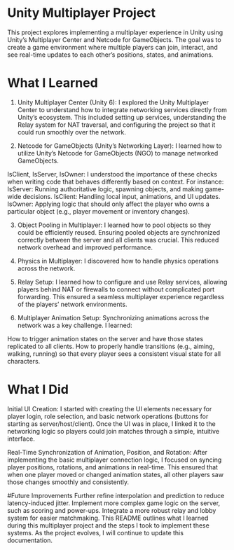 # Unity Multiplayer Project
This project explores implementing a multiplayer experience in Unity using Unity’s Multiplayer Center and Netcode for GameObjects. The goal was to create a game environment where multiple players can join, interact, and see real-time updates to each other’s positions, states, and animations.

# What I Learned
1. Unity Multiplayer Center (Unity 6):
I explored the Unity Multiplayer Center to understand how to integrate networking services directly from Unity’s ecosystem. This included setting up services, understanding the Relay system for NAT traversal, and configuring the project so that it could run smoothly over the network.

2. Netcode for GameObjects (Unity’s Networking Layer):
I learned how to utilize Unity’s Netcode for GameObjects (NGO) to manage networked GameObjects.

IsClient, IsServer, IsOwner: I understood the importance of these checks when writing code that behaves differently based on context. For instance:
IsServer: Running authoritative logic, spawning objects, and making game-wide decisions.
IsClient: Handling local input, animations, and UI updates.
IsOwner: Applying logic that should only affect the player who owns a particular object (e.g., player movement or inventory changes).

3. Object Pooling in Multiplayer:
I learned how to pool objects so they could be efficiently reused. Ensuring pooled objects are synchronized correctly between the server and all clients was crucial. This reduced network overhead and improved performance.

4. Physics in Multiplayer:
I discovered how to handle physics operations across the network.

6. Relay Setup:
I learned how to configure and use Relay services, allowing players behind NAT or firewalls to connect without complicated port forwarding. This ensured a seamless multiplayer experience regardless of the players’ network environments.

7. Multiplayer Animation Setup:
Synchronizing animations across the network was a key challenge. I learned:

How to trigger animation states on the server and have those states replicated to all clients.
How to properly handle transitions (e.g., aiming, walking, running) so that every player sees a consistent visual state for all characters.


# What I Did
Initial UI Creation:
I started with creating the UI elements necessary for player login, role selection, and basic network operations (buttons for starting as server/host/client). Once the UI was in place, I linked it to the networking logic so players could join matches through a simple, intuitive interface.

Real-Time Synchronization of Animation, Position, and Rotation:
After implementing the basic multiplayer connection logic, I focused on syncing player positions, rotations, and animations in real-time. This ensured that when one player moved or changed animation states, all other players saw those changes smoothly and consistently.

#Future Improvements
Further refine interpolation and prediction to reduce latency-induced jitter.
Implement more complex game logic on the server, such as scoring and power-ups.
Integrate a more robust relay and lobby system for easier matchmaking.
This README outlines what I learned during this multiplayer project and the steps I took to implement these systems. As the project evolves, I will continue to update this documentation.
